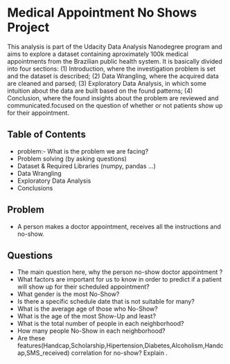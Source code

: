 # Medical Appointment No Shows Project
This analysis is part of the Udacity Data Analysis Nanodegree program and aims to explore a dataset containing aproximately 100k medical appointments from the Brazilian public health system. It is basically divided into four sections: (1) Introduction, where the investigation problem is set and the dataset is described; (2) Data Wrangling, where the acquired data are cleaned and parsed; (3) Exploratory Data Analysis, in which some intuition about the data are built based on the found patterns; (4) Conclusion, where the found insights about the problem are reviewed and communicated.focused on the question of whether or not patients show up for their appointment.

## Table of Contents
- problem:- What is the problem we are facing?
- Problem solving (by asking questions)
- Dataset & Required Libraries (numpy, pandas ...)
- Data Wrangling
- Exploratory Data Analysis
- Conclusions
## Problem
- A person makes a doctor appointment, receives all the instructions and no-show. 
## Questions
- The main question here, why the person no-show doctor appointment ?
- What factors are important for us to know in order to predict if a patient will show up for their scheduled appointment?
- What gender is the most No-Show?
- Is there a specific schedule date that is not suitable for many?
- What is the average age of those who No-Show?
- What is the age of the most Show-Up and least?
- What is the total number of people in each neighborhood?
- How many people No-Show in each neighborhood?
- Are these features(Handcap,Scholarship,Hipertension,Diabetes,Alcoholism,Handcap,SMS_received) correlation for no-show? Explain .
